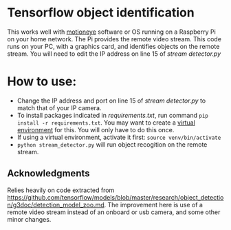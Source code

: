 # Tensorflow object identification
This works well with [motioneye](https://randomnerdtutorials.com/install-motioneyeos-on-raspberry-pi-surveillance-camera-system/) 
software or OS running on a Raspberry Pi on your home network. The Pi provides the remote video stream.
This code runs on your PC, with a graphics card, and identifies objects on the remote stream.
You will need to edit the IP address on line 15 of _stream detector.py_

# How to use:
* Change the IP address and port on line 15 of _stream detector.py_ to match that of your IP camera.
* To install packages indicated in _requirements.txt_, run command `pip install -r requirements.txt`. 
You may want to create a [virtual environment](https://docs.python-guide.org/dev/virtualenvs/) for this.
You will only have to do this once.
* If using a virtual environment, activate it first: `source venv/bin/activate`
* `python stream_detector.py` will run object recogition on the remote stream.

## Acknowledgments
Relies heavily on code extracted from https://github.com/tensorflow/models/blob/master/research/object_detection/g3doc/detection_model_zoo.md.
The improvement here is use of a remote video stream instead of an onboard or usb camera, and some other minor changes.
